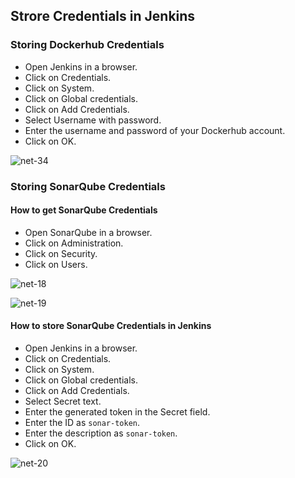 ## Strore Credentials in Jenkins

### Storing Dockerhub Credentials

- Open Jenkins in a browser.
- Click on Credentials.
- Click on System.
- Click on Global credentials.
- Click on Add Credentials.
- Select Username with password.
- Enter the username and password of your Dockerhub account.
- Click on OK.

![net-34](https://github.com/mathesh-me/ci-cd-dotnet-app-deployment/assets/144098846/b96f2a47-95fe-4b44-9a34-1b898b9bbad3)


### Storing SonarQube Credentials

#### How to get SonarQube Credentials

- Open SonarQube in a browser.
- Click on Administration.
- Click on Security.
- Click on Users.

![net-18](https://github.com/mathesh-me/ci-cd-dotnet-app-deployment/assets/144098846/e2c68c00-20a2-440a-9953-96206b8d1111)

![net-19](https://github.com/mathesh-me/ci-cd-dotnet-app-deployment/assets/144098846/8c0ad9b2-8b74-42d9-9b33-2cb50d49e388)


#### How to store SonarQube Credentials in Jenkins

- Open Jenkins in a browser.
- Click on Credentials.
- Click on System.
- Click on Global credentials.
- Click on Add Credentials.
- Select Secret text.
- Enter the generated token in the Secret field.
- Enter the ID as `sonar-token`.
- Enter the description as `sonar-token`.
- Click on OK.

![net-20](https://github.com/mathesh-me/ci-cd-dotnet-app-deployment/assets/144098846/1cd08790-4ac6-413e-b188-8f35f16c6a00)
